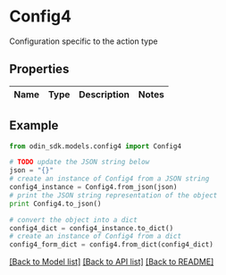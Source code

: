 # Config4

Configuration specific to the action type

## Properties

Name | Type | Description | Notes
------------ | ------------- | ------------- | -------------

## Example

```python
from odin_sdk.models.config4 import Config4

# TODO update the JSON string below
json = "{}"
# create an instance of Config4 from a JSON string
config4_instance = Config4.from_json(json)
# print the JSON string representation of the object
print Config4.to_json()

# convert the object into a dict
config4_dict = config4_instance.to_dict()
# create an instance of Config4 from a dict
config4_form_dict = config4.from_dict(config4_dict)
```
[[Back to Model list]](../README.md#documentation-for-models) [[Back to API list]](../README.md#documentation-for-api-endpoints) [[Back to README]](../README.md)


